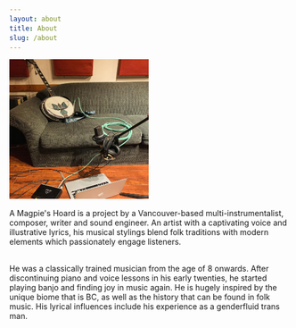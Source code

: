 ```yaml
---
layout: about
title: About
slug: /about
---
```

<picture>
<img src="/assets/img/recordingbanjo.jpg" |
alt="Image of banjo on sofa with microphone and headphones set up with computer for recording"
style="width:250px;height:250px;"
margin-left="15px;"
/> 
</picture>

A Magpie's Hoard is a project by a Vancouver-based multi-instrumentalist, composer, writer and sound engineer. An artist with a captivating voice and illustrative lyrics, his musical stylings blend folk traditions with modern elements which passionately engage listeners.

<br>
He was a classically trained musician from the age of 8 onwards. After discontinuing piano and voice lessons in his early twenties, he started playing banjo and finding joy in music again. He is hugely inspired by the unique biome that is BC, as well as the history that can be found in folk music. His lyrical influences include his experience as a genderfluid trans man.
<br>
<br>
